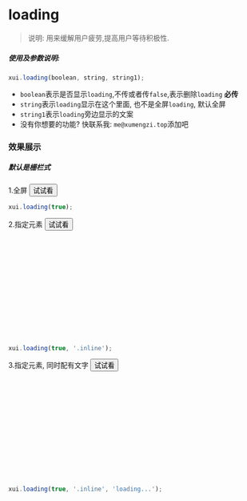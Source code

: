 <link rel="stylesheet" type="text/css" href="../assets/xui.css">
<script type="text/javascript" src="../assets/xui.js"></script>

# loading

>说明: 用来缓解用户疲劳,提高用户等待积极性.

##### 使用及参数说明:
```js
xui.loading(boolean, string, string1);
```
* `boolean`表示是否显示`loading`,不传或者传`false`,表示删除`loading` **必传**
* `string`表示`loading`显示在这个里面, 也不是全屏`loading`, 默认全屏
* `string1`表示`loading`旁边显示的文案
* 没有你想要的功能? 快联系我: `me@xumengzi.top`添加吧


### 效果展示

##### 默认是栅栏式

1.全屏
<button class="xui_btn xui_btn_default" id="show_loading1">试试看</button>

<script type="text/javascript">
document.getElementById('show_loading1').onclick=function(){
	xui.loading(true);
	setTimeout(()=>{
		xui.loading(false);
	},3000);
}
</script>

```js
xui.loading(true);
```

2.指定元素
<button class="xui_btn xui_btn_default" id="show_loading2">试试看</button>

<style type="text/css">
	.inline{
	    height: 200px;
	    display: flex;
	    align-items: center;
	    justify-content: center;
	}
</style>

<div class="inline"></div>

<script type="text/javascript">
document.getElementById('show_loading2').onclick=function(){
	xui.loading(true, '.inline');
	setTimeout(()=>{
		xui.loading(false);
	},3000);
}
</script>

```js
xui.loading(true, '.inline');
```

3.指定元素, 同时配有文字
<button class="xui_btn xui_btn_default" id="show_loading3">试试看</button>

<style type="text/css">
	.inline3{
	    height: 200px;
	    display: flex;
	    align-items: center;
	    justify-content: center;
	}
</style>

<div class="inline3"></div>
<script type="text/javascript">
document.getElementById('show_loading3').onclick=function(){
	xui.loading(true, '.inline3', 'loading...');
	setTimeout(()=>{
		xui.loading(false);
	},3000);
}
</script>

```js
xui.loading(true, '.inline', 'loading...');
```
